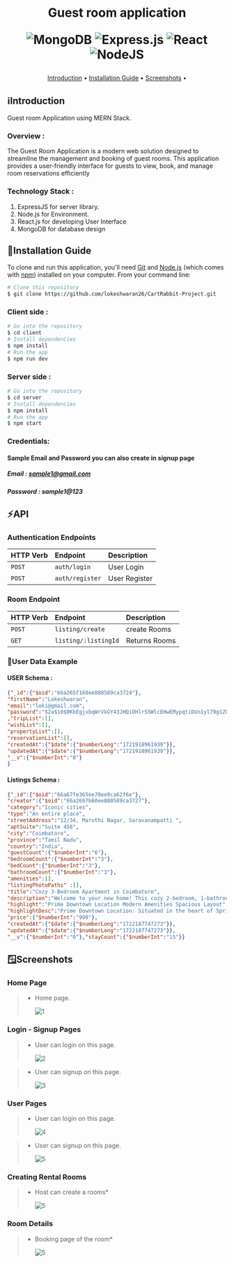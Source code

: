 <h1 align="center">
  Guest room application
  
  ![MongoDB](https://img.shields.io/badge/MongoDB-%234ea94b.svg?style=for-the-badge&logo=mongodb&logoColor=white)
  ![Express.js](https://img.shields.io/badge/express.js-%23404d59.svg?style=for-the-badge&logo=express&logoColor=%2361DAFB)
  ![React](https://img.shields.io/badge/react-%2320232a.svg?style=for-the-badge&logo=react&logoColor=%2361DAFB)
  ![NodeJS](https://img.shields.io/badge/node.js-6DA55F?style=for-the-badge&logo=node.js&logoColor=white)
  <br>
</h1>
<p align="center">
  <a href="#introduction">Introduction</a> •
  <a href="#installation-guide">Installation Guide</a> •
  <a href="#screenshots">Screenshots</a> •
</p>

## ℹ️Introduction
Guest room Application using MERN Stack.

### Overview :
The Guest Room Application is a modern web solution designed to streamline the management and booking of guest rooms. This application provides a user-friendly interface for guests to view, book, and manage room reservations efficiently

### Technology Stack :

1.  ExpressJS for server library.
2.  Node.js for Environment.
3.  React.js for developing User Interface
4.  MongoDB for database design


## 📃Installation Guide

To clone and run this application, you'll need [Git](https://git-scm.com) and [Node.js](https://nodejs.org/en/download/) (which comes with [npm](http://npmjs.com)) installed on your computer. From your command line:

```bash
# Clone this repository
$ git clone https://github.com/lokeshwaran26/CartRabbit-Project.git
```

### Client side :
```bash
# Go into the repository
$ cd client
# Install dependencies
$ npm install
# Run the app
$ npm run dev
```

### Server side :
```bash
# Go into the repository
$ cd server
# Install dependencies
$ npm install
# Run the app
$ npm start
```
 
### Credentials:
#### Sample Email and Password you can also create in signup page
##### Email : sample1@gmail.com
##### Password : sample1@123

## ⚡API

### **Authentication Endpoints**

| HTTP Verb   | Endpoint                    | Description                        |               
| :---------- | :-----------------------    |:---------------------------------- |              
| `POST`      | `auth/login`                |  User Login                        |  
| `POST`      | `auth/register`             |  User Register                     |     

### **Room Endpoint**

| HTTP Verb   | Endpoint                    | Description                        |
| :---------- | :------------------------   |:---------------------------------  |
| `POST`       | `listing/create`           |  create Rooms                      |
| `GET`       | `listing/:listingId`        |  Returns Rooms                     |

### 👤**User Data Example**

#### USER Schema :
```json
{"_id":{"$oid":"66a265f160ee880589ca3724"},
"firstName":"Lokeshwaran",
"email":"loki@gmail.com",
"password":"$2a$10$0KkEgjxbqWrVkGY43JHQiOHlrS5WlcEHwEMypqtiDUn1yl79g1ZUi"
,"tripList":[],
"wishList":[],
"propertyList":[],
"reservationList":[],
"createdAt":{"$date":{"$numberLong":"1721918961939"}},
"updatedAt":{"$date":{"$numberLong":"1721918961939"}},
"__v":{"$numberInt":"0"}
}
```
#### Listings Schema :
```json
{"_id":{"$oid":"66a67fe365ee70ee9ca62f6e"},
"creator":{"$oid":"66a2697b60ee880589ca3727"},
"category":"Iconic cities",
"type":"An entire place",
"streetAddress":"12/34, Maruthi Nagar, Saravanampatti ",
"aptSuite":"Suite 456",
"city":"Coimbatore",
"province":"Tamil Nadu",
"country":"India",
"guestCount":{"$numberInt":"6"},
"bedroomCount":{"$numberInt":"3"},
"bedCount":{"$numberInt":"3"},
"bathroomCount":{"$numberInt":"3"},
"amenities":[],
"listingPhotoPaths" :[],
"title":"Cozy 3-Bedroom Apartment in Coimbatore",
"description":"Welcome to your new home! This cozy 2-bedroom, 1-bathroom apartment is located in the vibrant downtown area of coimbatore. With modern amenities, a spacious layout, and stunning city views, this apartment is perfect for young professionals, couples, or small families. Enjoy the convenience of being close to shopping centers, restaurants, public transportation, and parks.",
"highlight":"Prime Downtown Location Modern Amenities Spacious Layout",
"highlightDesc":"Prime Downtown Location: Situated in the heart of Springfield, you'll be just steps away from all the action. Easy access to public transportation and major highways. Modern Amenities: The apartment features stainless steel appliances, in-unit laundry, central air conditioning, and high-speed internet.",
"price":{"$numberInt":"999"},
"createdAt":{"$date":{"$numberLong":"1722187747273"}},
"updatedAt":{"$date":{"$numberLong":"1722187747273"}},
"__v":{"$numberInt":"0"},"stayCount":{"$numberInt":"15"}}

```

## 🪟Screenshots
### **Home Page**
> * Home page.
>
>   ![1](https://github.com/user-attachments/assets/49a509e5-b6d6-4af6-8f72-1bcd5ad787a0)
>


### **Login - Signup Pages**
> * User can login on this page.
>
>   ![2](https://github.com/user-attachments/assets/fe22a3a8-80ee-40ed-a47b-a7b8d1d0deb0)

> * User can signup on this page.
>
>   ![3](https://github.com/user-attachments/assets/5fc77950-cbdf-4462-9484-9cc0db8110fc)
>
### **User Pages**
> * User can login on this page.
>
>   ![4](https://github.com/user-attachments/assets/173a86d5-e1f6-4932-9ebb-1fc1372ca206)

> * User can signup on this page.
>
>   ![5](https://github.com/user-attachments/assets/71416b44-e55b-4a1e-b0d3-c20efe4dcdaf)
>
### **Creating Rental Rooms**
> * Host can create a rooms*
>   
>   ![5](https://github.com/user-attachments/assets/187f6354-6cbf-4ea5-86a0-1701aa267fbf)
>
### **Room Details**
> * Booking page of the room*
>   
>   ![5](https://github.com/user-attachments/assets/89407f47-d319-40c1-af1b-3a7cada930e4)



